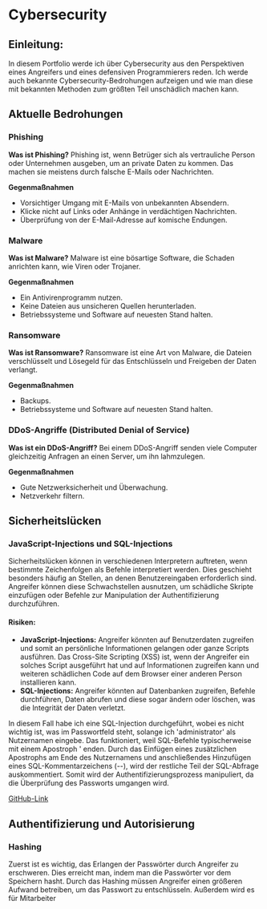 # Cybersecurity

## Einleitung:
In diesem Portfolio werde ich über Cybersecurity aus den Perspektiven eines Angreifers und eines defensiven Programmierers reden. Ich werde auch bekannte Cybersecurity-Bedrohungen aufzeigen und wie man diese mit bekannten Methoden zum größten Teil unschädlich machen kann.

## Aktuelle Bedrohungen

### Phishing
**Was ist Phishing?**
Phishing ist, wenn Betrüger sich als vertrauliche Person oder Unternehmen ausgeben, um an private Daten zu kommen. Das machen sie meistens durch falsche E-Mails oder Nachrichten.

**Gegenmaßnahmen**
- Vorsichtiger Umgang mit E-Mails von unbekannten Absendern.
- Klicke nicht auf Links oder Anhänge in verdächtigen Nachrichten.
- Überprüfung von der E-Mail-Adresse auf komische Endungen.

### Malware
**Was ist Malware?**
Malware ist eine bösartige Software, die Schaden anrichten kann, wie Viren oder Trojaner.

**Gegenmaßnahmen**
- Ein Antivirenprogramm nutzen.
- Keine Dateien aus unsicheren Quellen herunterladen.
- Betriebssysteme und Software auf neuesten Stand halten.

### Ransomware
**Was ist Ransomware?**
Ransomware ist eine Art von Malware, die Dateien verschlüsselt und Lösegeld für das Entschlüsseln und Freigeben der Daten verlangt.

**Gegenmaßnahmen**
- Backups.
- Betriebssysteme und Software auf neuesten Stand halten.

### DDoS-Angriffe (Distributed Denial of Service)
**Was ist ein DDoS-Angriff?**
Bei einem DDoS-Angriff senden viele Computer gleichzeitig Anfragen an einen Server, um ihn lahmzulegen.

**Gegenmaßnahmen**
- Gute Netzwerksicherheit und Überwachung.
- Netzverkehr filtern.

## Sicherheitslücken
### JavaScript-Injections und SQL-Injections

Sicherheitslücken können in verschiedenen Interpretern auftreten, wenn bestimmte Zeichenfolgen als Befehle interpretiert werden. Dies geschieht besonders häufig an Stellen, an denen Benutzereingaben erforderlich sind. Angreifer können diese Schwachstellen ausnutzen, um schädliche Skripte einzufügen oder Befehle zur Manipulation der Authentifizierung durchzuführen.

#### Risiken:

- **JavaScript-Injections:** Angreifer könnten auf Benutzerdaten zugreifen und somit an persönliche Informationen gelangen oder ganze Scripts ausführen.
Das Cross-Site Scripting (XSS) ist, wenn der Angreifer ein solches Script ausgeführt hat und auf Informationen zugreifen kann und weiteren schädlichen Code auf dem Browser einer anderen Person installieren kann.
- **SQL-Injections:** Angreifer könnten auf Datenbanken zugreifen, Befehle durchführen, Daten abrufen und diese sogar ändern oder löschen, was die Integrität der Daten verletzt.

In diesem Fall habe ich eine SQL-Injection durchgeführt, wobei es nicht wichtig ist, was im Passwortfeld steht, solange ich 'administrator' als Nutzernamen eingebe. Das funktioniert, weil SQL-Befehle typischerweise mit einem Apostroph ' enden. Durch das Einfügen eines zusätzlichen Apostrophs am Ende des Nutzernamens und anschließendes Hinzufügen eines SQL-Kommentarzeichens (--), wird der restliche Teil der SQL-Abfrage auskommentiert. Somit wird der Authentifizierungsprozess manipuliert, da die Überprüfung des Passworts umgangen wird.

[GitHub-Link](https://github.com/BigDipsey/BruhinElvis-LB183/assets/89131634/325ddb20-7adf-453d-8ad7-05dbca65b70f)

## Authentifizierung und Autorisierung

### Hashing
Zuerst ist es wichtig, das Erlangen der Passwörter durch Angreifer zu erschweren. Dies erreicht man, indem man die Passwörter vor dem Speichern hasht. Durch das Hashing müssen Angreifer einen größeren Aufwand betreiben, um das Passwort zu entschlüsseln. Außerdem wird es für Mitarbeiter
